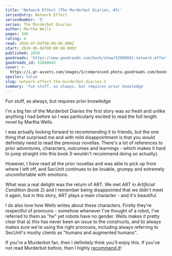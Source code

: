 ```yaml
---
title: 'Network Effect (The Murderbot Diaries, #5)'
seriesEntry: Network Effect
seriesNumber: '5'
series: The Murderbot Diaries
author: Martha Wells
pages: 346
rating: 4
read: 2020-07-04T00:00:00.000Z
start: 2020-06-04T00:00:00.000Z
published: 2020
goodreads: 'https://www.goodreads.com/book/show/52680842-network-effect'
goodreads_id: 52680842
cover: >-
  https://i.gr-assets.com/images/S/compressed.photo.goodreads.com/books/1659761750l/52680842._SX315_.jpg
spoiler: false
slug: network-effect-the-murderbot-diaries-5
summary: 'Fun stuff, as always, but requires prior knowledge'
---
```

Fun stuff, as always, but requires prior knowledge

I'm a big fan of the Murderbot Diaries the first story was so fresh and unlike anything I had before so I was particularly excited to read the full length novel by Martha Wells.

I was actually looking forward to recommending it to friends, but the one thing that surprised me and with mild disappointment is that you would definitely need to read the previous novellas. There's a lot of references to prior adventures, characters, outcomes and learnings - which makes it hard to jump straight into this book (I wouldn't recommend doing so actually).

However, I _have_ read all the prior novellas and was able to pick up from where I left off, and SecUnit continues to be lovable, grumpy and extremely uncomfortable with emotions.

What was a real delight was the return of ART. We met ART in _Artificial Condition_ (book 2) and I remember being disappointed that we didn't meet it again, but in this story, ART plays a main character - and it's beautiful.

I do also love how Wells writes about these characters. Firstly they're respectful of pronouns - somehow whenever I've thought of a robot, I've referred to them as "he" yet robots have no gender. Wells makes it pretty clear that a) this has never been an issue to the constructs, and b) always makes sure we're using the right pronouns, including always referring to SecUnit's mushy clients as "humans and augmented humans".

If you're a Murderbot fan, then I definitely think you'll enjoy this. If you've not read Murderbot before, then I highly [recommend it](/books/2018/all-systems-red-the-murderbot-diaries-1)!
